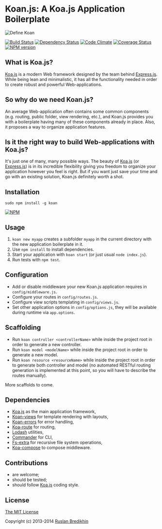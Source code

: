 # Koan.js: A Koa.js Application Boilerplate

![Define Koan](https://raw.github.com/koanjs/koan/master/lib/boilerplates/application/public/images/define_koan.png)

[![Build Status](https://travis-ci.org/koanjs/koan.png?branch=master)](https://travis-ci.org/koanjs/koan)
[![Dependency Status](https://gemnasium.com/bredikhin/koan.png)](https://gemnasium.com/bredikhin/koan)
[![Code Climate](https://codeclimate.com/github/bredikhin/koan.png)](https://codeclimate.com/github/bredikhin/koan)
[![Coverage Status](https://coveralls.io/repos/bredikhin/koan/badge.png)](https://coveralls.io/r/bredikhin/koan)
[![NPM version](https://badge.fury.io/js/koan.png)](http://badge.fury.io/js/koan)

## What is Koa.js?

[Koa.js](https://github.com/koajs/koa) is a modern Web framework designed by the team
behind [Express.js](https://github.com/visionmedia/express). While being lean and
minimalistic, it has all the functionality needed in order to create robust and
powerful Web-applications.

## So why do we need Koan.js?

An average Web-application often contains some common components (e.g. routing, public
folder, view rendering, etc.), and Koan.js provides you with a boilerplate having
many of these components already in place. Also, it proposes a way to organize
application features.

## Is it the right way to build Web-applications with Koa.js?

It's just one of many, many possible ways. The beauty of
[Koa.js](https://github.com/koajs/koa) (or
[Express.js](https://github.com/visionmedia/express)) is in its incredible flexibility
giving you freedom to organize your application however you feel is right. But if you
want just save your time and go with an existing solution, Koan.js definitely worth a
shot.

## Installation

`sudo npm install -g koan`

[![NPM](https://nodei.co/npm/koan.png)](https://nodei.co/npm/koan/)

## Usage

1. `koan new myapp` creates a subfolder `myapp` in the current directory with the new application boilerplate in it.
2. Use `npm install` to install dependencies.
3. Start your application with `koan start` (or just usual `node index.js`).
4. Run tests with `npm test`.

## Configuration

* Add or disable middleware your new Koan.js application requires in `config/middleware.js`.
* Configure your routes in `config/routes.js`.
* Configure view scripts templating in `config/views.js`.
* Set other application options in `config/options.js`, they will be available during
runtime via `app.options`.

## Scaffolding

* Run `koan controller <controllerName>` while inside the project root in order to generate a new controller.
* Run `koan model <modelName>` while inside the project root in order to generate a new model.
* Run `koan resource <resourceName>` while inside the project root in order to generate both controller and model (no automated RESTful routing generation is implemented at this point, so you will have to describe the routes manually).

More scaffolds to come.

## Dependencies

* [Koa.js](https://github.com/koajs/koa) as the main application framework,
* [Koan-views](https://github.com/bredikhin/koan-views) for template rendering with layouts,
* [Koan-errors](https://github.com/bredikhin/koan-errors) for error handling,
* [Koa-route](https://github.com/koajs/route) for routing,
* [Lodash](https://github.com/lodash/lodash) utilities,
* [Commander](https://github.com/visionmedia/commander.js) for CLI,
* [Fs-extra](https://github.com/jprichardson/node-fs-extra) for recursive file system operations,
* [Koa-compose](https://github.com/koajs/compose) to compose middleware.

## Contributions

* are welcome;
* should be tested;
* should follow [Koa.js](https://github.com/koajs/koa) coding style.

## License

[The MIT License](http://opensource.org/licenses/MIT)

Copyright (c) 2013-2014 [Ruslan Bredikhin](http://ruslanbredikhin.com/)
